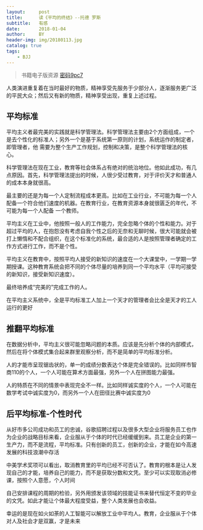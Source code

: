 ```yaml
---
layout:     post
title:      读《平均的终结》--托德 罗斯
subtitle:   有感
date:       2018-01-04
author:     BY
header-img: img/20180113.jpg
catalog: true
tags:
    - BJJ
---
```


> 书籍电子版资源 [密码9pc7](https://pan.baidu.com/s/1pMXoQNL)

人类演进重复着在当时最好的物质，精神享受先服务于少部分人，逐渐服务更广泛的平民大众；然后又有新的物质，精神享受出现，重复上述过程。

## 平均标准

平均主义者最完美的实践就是科学管理法。科学管理法主要由2个方面组成，一个是去个性化的标准人；另外一个是基于系统第一原则的计划，系统运作的制定者，即管理者，他
需要为整个生产工作规划，控制和决策，是整个科学管理法的核心。

科学管理法在现在工业，教育等社会体系占有绝对的统治地位。他如此成功，有几点原因。首先，科学管理法提出的时候，人很少受过教育，对于评价天才和普通人的成本本身就很高。

最主要的还是为每一个人定制流程成本更高。比如在工业行业，不可能为每一个人配备一个符合他们速度的机器。在教育行业，在教育资源本身就很匮乏的年代，不可能为每一个人配备
一个教师。

平均主义在工业中，他按照一般人的工作能力，完全忽略个体的个性和能力。对于超过平均的人，在抱怨没有考虑自我个性之后的无奈和无聊时候，很大可能就会被打上懒惰和不配合组织，在这个标准化的系统，最合适的人是按照管理者确定的工作方式进行工作，而不是个性。

平均主义在教育中，按照平均人接受的新知识的速度在一个大课堂中，一学期一学期授课。这种教育系统会把不同的个体尽量的培养到同一个平均水平（平均可接受的新知识，接受新知识速度）。

最终培养成“完美的”完成工作的人。

在平均主义系统中，全是平均标准工人加上一个天才的管理者会比全是天才的工人运行的更好

## 推翻平均标准

在数据分析中，平均主义很可能忽略问题的本质。应该是先分析个体的内部模式，然后在将个体模式集合起来群里观察分析，而不是简单的平均标准分析。

人的才能市呈现锯齿状的，单一的成绩分数表达个体是完全错误的。比如同样市智商110的个人，一个人可能在算术方面最强，另外一个人在拼图能力最强。

人的特质在不同的情景中表现完全不一样。比如同样诚实度的个人，一个人可能在数学考试中诚实度为0，而另外一个人在田径比赛中诚实度为0


## 后平均标准-个性时代

从好市多公司成功和员工的忠诚，谷歌招聘过程以及很多大型企业将服务员工也作为企业的战略目标来看，企业服从于个体的时代已经缓缓到来。员工是企业的第一生产力，而不是流程，平均标准。只有创新的员工，创新的企业，才能在如今高速发展的科技浪潮中存活

中美学术奖项可以看出，取消教育里的平均已经不可否认了。教育的根本是让人发现自己的才能，培养自己的能力，而不是获取分数和文凭。至少可以实现取消必修课，按照个人意愿，个人时间

自己安排课程的周期的检验，另外用颁发该领域的技能证书来替代恒定不变的毕业的文凭。如此才能让个体最大程度受益，整个人类发展也会收益。

幸运的是现在如火如荼的人工智能可以解放工业中平均人。教育，企业服从于个体对人及社会才是双赢，才是未来